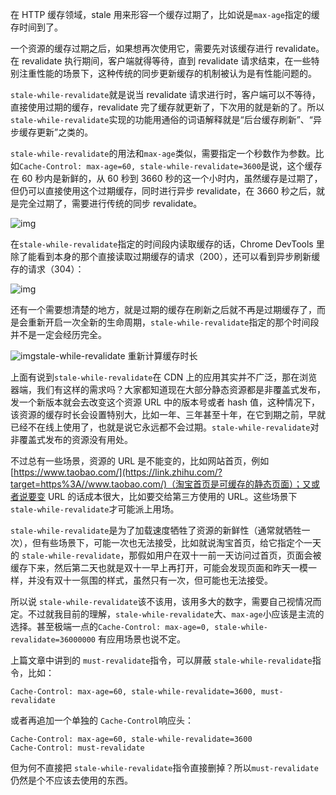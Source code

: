 在 HTTP 缓存领域，stale 用来形容一个缓存过期了，比如说是`max-age`指定的缓存时间到了。

一个资源的缓存过期之后，如果想再次使用它，需要先对该缓存进行 revalidate。在 revalidate 执行期间，客户端就得等待，直到 revalidate 请求结束，在一些特别注重性能的场景下，这种传统的同步更新缓存的机制被认为是有性能问题的。

`stale-while-revalidate`就是说当 revalidate 请求进行时，客户端可以不等待，直接使用过期的缓存，revalidate 完了缓存就更新了，下次用的就是新的了。所以`stale-while-revalidate`实现的功能用通俗的词语解释就是“后台缓存刷新”、“异步缓存更新”之类的。

`stale-while-revalidate`的用法和`max-age`类似，需要指定一个秒数作为参数。比如`Cache-Control: max-age=60, stale-while-revalidate=3600`是说，这个缓存在 60 秒内是新鲜的，从 60 秒到 3660 秒的这一个小时内，虽然缓存是过期了，但仍可以直接使用这个过期缓存，同时进行异步 revalidate，在 3660 秒之后，就是完全过期了，需要进行传统的同步 revalidate。



![img](https://pic4.zhimg.com/80/v2-c8782d31146c6d7991afb1770ef7ca2f_720w.jpg)



在`stale-while-revalidate`指定的时间段内读取缓存的话，Chrome DevTools 里除了能看到本身的那个直接读取过期缓存的请求（200），还可以看到异步刷新缓存的请求（304）：

![img](https://pic2.zhimg.com/80/v2-f6cef0b173f071e9517f48b7e45edd59_720w.jpg)



还有一个需要想清楚的地方，就是过期的缓存在刷新之后就不再是过期缓存了，而是会重新开启一次全新的生命周期，`stale-while-revalidate`指定的那个时间段并不是一定会经历完全。

![img](https://pic2.zhimg.com/80/v2-87cc3fd987a7a9fb63cfe52e04cb78c9_720w.jpg)stale-while-revalidate 重新计算缓存时长

上面有说到`stale-while-revalidate`在 CDN 上的应用其实并不广泛，那在浏览器端，我们有这样的需求吗？大家都知道现在大部分静态资源都是非覆盖式发布，发一个新版本就会去改变这个资源 URL 中的版本号或者 hash 值，这种情况下，该资源的缓存时长会设置特别大，比如一年、三年甚至十年，在它到期之前，早就已经不在线上使用了，也就是说它永远都不会过期。`stale-while-revalidate`对非覆盖式发布的资源没有用处。

不过总有一些场景，资源的 URL 是不能变的，比如网站首页，例如 [https://www.taobao.com/](https://link.zhihu.com/?target=https%3A//www.taobao.com/)（淘宝首页是可缓存的静态页面）；又或者说要变 URL 的话成本很大，比如要交给第三方使用的 URL。这些场景下 `stale-while-revalidate`才可能派上用场。

`stale-while-revalidate`是为了加载速度牺牲了资源的新鲜性（通常就牺牲一次），但有些场景下，可能一次也无法接受，比如就说淘宝首页，给它指定个一天的 `stale-while-revalidate`，那假如用户在双十一前一天访问过首页，页面会被缓存下来，然后第二天也就是双十一早上再打开，可能会发现页面和昨天一模一样，并没有双十一氛围的样式，虽然只有一次，但可能也无法接受。

所以说 `stale-while-revalidate`该不该用，该用多大的数字，需要自己视情况而定。不过就我目前的理解，`stale-while-revalidate`大、`max-age`小应该是主流的选择。甚至极端一点的`Cache-Control: max-age=0, stale-while-revalidate=36000000` 有应用场景也说不定。

上篇文章中讲到的 `must-revalidate`指令，可以屏蔽 `stale-while-revalidate`指令，比如：

```text
Cache-Control: max-age=60, stale-while-revalidate=3600, must-revalidate
```

或者再追加一个单独的 `Cache-Control`响应头：

```text
Cache-Control: max-age=60, stale-while-revalidate=3600
Cache-Control: must-revalidate 
```

但为何不直接把 `stale-while-revalidate`指令直接删掉？所以`must-revalidate` 仍然是个不应该去使用的东西。